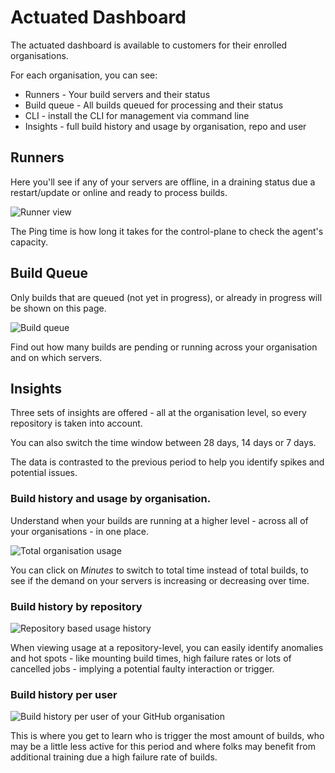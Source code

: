 # Actuated Dashboard

The actuated dashboard is available to customers for their enrolled organisations.

For each organisation, you can see:

* Runners - Your build servers and their status
* Build queue - All builds queued for processing and their status
* CLI - install the CLI for management via command line
* Insights - full build history and usage by organisation, repo and user

## Runners

Here you'll see if any of your servers are offline, in a draining status due a restart/update or online and ready to process builds.

![Runner view](/images/dashboard/runners.png)

The Ping time is how long it takes for the control-plane to check the agent's capacity.

## Build Queue

Only builds that are queued (not yet in progress), or already in progress will be shown on this page.

![Build queue](/images/dashboard/build-queue.png)

Find out how many builds are pending or running across your organisation and on which servers.

## Insights

Three sets of insights are offered - all at the organisation level, so every repository is taken into account.

You can also switch the time window between 28 days, 14 days or 7 days.

The data is contrasted to the previous period to help you identify spikes and potential issues.

### Build history and usage by organisation.

Understand when your builds are running at a higher level - across all of your organisations - in one place.

![Total organisation usage](/images/dashboard/org-usage.png)

You can click on *Minutes* to switch to total time instead of total builds, to see if the demand on your servers is increasing or decreasing over time.

### Build history by repository

![Repository based usage history](/images/dashboard/repo-usage.png)

When viewing usage at a repository-level, you can easily identify anomalies and hot spots - like mounting build times, high failure rates or lots of cancelled jobs - implying a potential faulty interaction or trigger.

### Build history per user

![Build history per user of your GitHub organisation](/images/dashboard/user-usage.png)

This is where you get to learn who is trigger the most amount of builds, who may be a little less active for this period and where folks may benefit from additional training due a high failure rate of builds.
